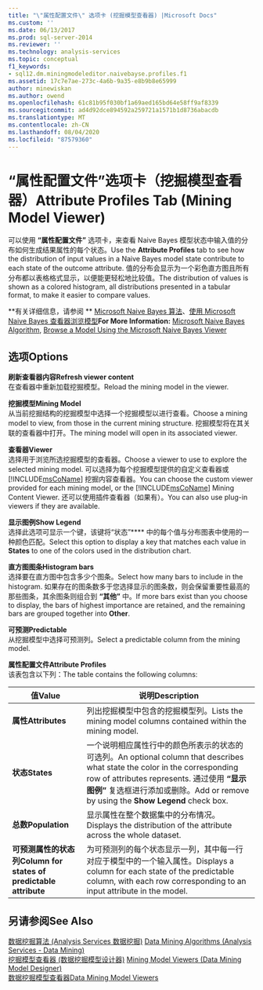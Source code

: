 ```yaml
---
title: "\"属性配置文件\" 选项卡 (挖掘模型查看器) |Microsoft Docs"
ms.custom: ''
ms.date: 06/13/2017
ms.prod: sql-server-2014
ms.reviewer: ''
ms.technology: analysis-services
ms.topic: conceptual
f1_keywords:
- sql12.dm.miningmodeleditor.naivebayse.profiles.f1
ms.assetid: 17c7e7ae-273c-4a6b-9a35-e8b9b8e65999
author: minewiskan
ms.author: owend
ms.openlocfilehash: 61c81b95f030bf1a69aed165bd64e58ff9af8339
ms.sourcegitcommit: ad4d92dce894592a259721a1571b1d8736abacdb
ms.translationtype: MT
ms.contentlocale: zh-CN
ms.lasthandoff: 08/04/2020
ms.locfileid: "87579360"
---
```

# <a name="attribute-profiles-tab-mining-model-viewer"></a><span data-ttu-id="e3fcd-102">“属性配置文件”选项卡（挖掘模型查看器）</span><span class="sxs-lookup"><span data-stu-id="e3fcd-102">Attribute Profiles Tab (Mining Model Viewer)</span></span>
  <span data-ttu-id="e3fcd-103">可以使用 **“属性配置文件”** 选项卡，来查看 Naive Bayes 模型状态中输入值的分布如何生成结果属性的每个状态。</span><span class="sxs-lookup"><span data-stu-id="e3fcd-103">Use the **Attribute Profiles** tab to see how the distribution of input values in a Naive Bayes model state contribute to each state of the outcome attribute.</span></span> <span data-ttu-id="e3fcd-104">值的分布会显示为一个彩色直方图且所有分布都以表格格式显示，以便能更轻松地比较值。</span><span class="sxs-lookup"><span data-stu-id="e3fcd-104">The distribution of values is shown as a colored histogram, all distributions presented in a tabular format, to make it easier to compare values.</span></span>  
  
 <span data-ttu-id="e3fcd-105">\*\*有关详细信息，请参阅 \*\* [Microsoft Naive Bayes 算法](data-mining/microsoft-naive-bayes-algorithm.md)、[使用 Microsoft Naive Bayes 查看器浏览模型](data-mining/browse-a-model-using-the-microsoft-naive-bayes-viewer.md)</span><span class="sxs-lookup"><span data-stu-id="e3fcd-105">**For More Information:** [Microsoft Naive Bayes Algorithm](data-mining/microsoft-naive-bayes-algorithm.md), [Browse a Model Using the Microsoft Naive Bayes Viewer](data-mining/browse-a-model-using-the-microsoft-naive-bayes-viewer.md)</span></span>  
  
## <a name="options"></a><span data-ttu-id="e3fcd-106">选项</span><span class="sxs-lookup"><span data-stu-id="e3fcd-106">Options</span></span>  
 <span data-ttu-id="e3fcd-107">**刷新查看器内容**</span><span class="sxs-lookup"><span data-stu-id="e3fcd-107">**Refresh viewer content**</span></span>  
 <span data-ttu-id="e3fcd-108">在查看器中重新加载挖掘模型。</span><span class="sxs-lookup"><span data-stu-id="e3fcd-108">Reload the mining model in the viewer.</span></span>  
  
 <span data-ttu-id="e3fcd-109">**挖掘模型**</span><span class="sxs-lookup"><span data-stu-id="e3fcd-109">**Mining Model**</span></span>  
 <span data-ttu-id="e3fcd-110">从当前挖掘结构的挖掘模型中选择一个挖掘模型以进行查看。</span><span class="sxs-lookup"><span data-stu-id="e3fcd-110">Choose a mining model to view, from those in the current mining structure.</span></span> <span data-ttu-id="e3fcd-111">挖掘模型将在其关联的查看器中打开。</span><span class="sxs-lookup"><span data-stu-id="e3fcd-111">The mining model will open in its associated viewer.</span></span>  
  
 <span data-ttu-id="e3fcd-112">**查看器**</span><span class="sxs-lookup"><span data-stu-id="e3fcd-112">**Viewer**</span></span>  
 <span data-ttu-id="e3fcd-113">选择用于浏览所选挖掘模型的查看器。</span><span class="sxs-lookup"><span data-stu-id="e3fcd-113">Choose a viewer to use to explore the selected mining model.</span></span> <span data-ttu-id="e3fcd-114">可以选择为每个挖掘模型提供的自定义查看器或 [!INCLUDE[msCoName](../includes/msconame-md.md)] 挖掘内容查看器。</span><span class="sxs-lookup"><span data-stu-id="e3fcd-114">You can choose the custom viewer provided for each mining model, or the [!INCLUDE[msCoName](../includes/msconame-md.md)] Mining Content Viewer.</span></span> <span data-ttu-id="e3fcd-115">还可以使用插件查看器（如果有）。</span><span class="sxs-lookup"><span data-stu-id="e3fcd-115">You can also use plug-in viewers if they are available.</span></span>  
  
 <span data-ttu-id="e3fcd-116">**显示图例**</span><span class="sxs-lookup"><span data-stu-id="e3fcd-116">**Show Legend**</span></span>  
 <span data-ttu-id="e3fcd-117">选择此选项可显示一个键，该键将“状态”\*\*\*\* 中的每个值与分布图表中使用的一种颜色匹配。</span><span class="sxs-lookup"><span data-stu-id="e3fcd-117">Select this option to display a key that matches each value in **States** to one of the colors used in the distribution chart.</span></span>  
  
 <span data-ttu-id="e3fcd-118">**直方图图条**</span><span class="sxs-lookup"><span data-stu-id="e3fcd-118">**Histogram bars**</span></span>  
 <span data-ttu-id="e3fcd-119">选择要在直方图中包含多少个图条。</span><span class="sxs-lookup"><span data-stu-id="e3fcd-119">Select how many bars to include in the histogram.</span></span> <span data-ttu-id="e3fcd-120">如果存在的图条数多于您选择显示的图条数，则会保留重要性最高的那些图条，其余图条则组合到 **“其他”** 中。</span><span class="sxs-lookup"><span data-stu-id="e3fcd-120">If more bars exist than you choose to display, the bars of highest importance are retained, and the remaining bars are grouped together into **Other**.</span></span>  
  
 <span data-ttu-id="e3fcd-121">**可预测**</span><span class="sxs-lookup"><span data-stu-id="e3fcd-121">**Predictable**</span></span>  
 <span data-ttu-id="e3fcd-122">从挖掘模型中选择可预测列。</span><span class="sxs-lookup"><span data-stu-id="e3fcd-122">Select a predictable column from the mining model.</span></span>  
  
 <span data-ttu-id="e3fcd-123">**属性配置文件**</span><span class="sxs-lookup"><span data-stu-id="e3fcd-123">**Attribute Profiles**</span></span>  
 <span data-ttu-id="e3fcd-124">该表包含以下列：</span><span class="sxs-lookup"><span data-stu-id="e3fcd-124">The table contains the following columns:</span></span>  
  
|<span data-ttu-id="e3fcd-125">值</span><span class="sxs-lookup"><span data-stu-id="e3fcd-125">Value</span></span>|<span data-ttu-id="e3fcd-126">说明</span><span class="sxs-lookup"><span data-stu-id="e3fcd-126">Description</span></span>|  
|-----------|-----------------|  
|<span data-ttu-id="e3fcd-127">**属性**</span><span class="sxs-lookup"><span data-stu-id="e3fcd-127">**Attributes**</span></span>|<span data-ttu-id="e3fcd-128">列出挖掘模型中包含的挖掘模型列。</span><span class="sxs-lookup"><span data-stu-id="e3fcd-128">Lists the mining model columns contained within the mining model.</span></span>|  
|<span data-ttu-id="e3fcd-129">**状态**</span><span class="sxs-lookup"><span data-stu-id="e3fcd-129">**States**</span></span>|<span data-ttu-id="e3fcd-130">一个说明相应属性行中的颜色所表示的状态的可选列。</span><span class="sxs-lookup"><span data-stu-id="e3fcd-130">An optional column that describes what state the color in the corresponding row of attributes represents.</span></span> <span data-ttu-id="e3fcd-131">通过使用 **“显示图例”** 复选框进行添加或删除。</span><span class="sxs-lookup"><span data-stu-id="e3fcd-131">Add or remove by using the **Show Legend** check box.</span></span>|  
|<span data-ttu-id="e3fcd-132">**总数**</span><span class="sxs-lookup"><span data-stu-id="e3fcd-132">**Population**</span></span>|<span data-ttu-id="e3fcd-133">显示属性在整个数据集中的分布情况。</span><span class="sxs-lookup"><span data-stu-id="e3fcd-133">Displays the distribution of the attribute across the whole dataset.</span></span>|  
|<span data-ttu-id="e3fcd-134">**可预测属性的状态列**</span><span class="sxs-lookup"><span data-stu-id="e3fcd-134">**Column for states of predictable attribute**</span></span>|<span data-ttu-id="e3fcd-135">为可预测列的每个状态显示一列，其中每一行对应于模型中的一个输入属性。</span><span class="sxs-lookup"><span data-stu-id="e3fcd-135">Displays a column for each state of the predictable column, with each row corresponding to an input attribute in the model.</span></span>|  
  
## <a name="see-also"></a><span data-ttu-id="e3fcd-136">另请参阅</span><span class="sxs-lookup"><span data-stu-id="e3fcd-136">See Also</span></span>  
 <span data-ttu-id="e3fcd-137">[数据挖掘算法 &#40;Analysis Services 数据挖掘&#41;](data-mining/data-mining-algorithms-analysis-services-data-mining.md) </span><span class="sxs-lookup"><span data-stu-id="e3fcd-137">[Data Mining Algorithms &#40;Analysis Services - Data Mining&#41;](data-mining/data-mining-algorithms-analysis-services-data-mining.md) </span></span>  
 <span data-ttu-id="e3fcd-138">[挖掘模型查看器 &#40;数据挖掘模型设计器&#41;](mining-model-viewers-data-mining-model-designer.md) </span><span class="sxs-lookup"><span data-stu-id="e3fcd-138">[Mining Model Viewers &#40;Data Mining Model Designer&#41;](mining-model-viewers-data-mining-model-designer.md) </span></span>  
 [<span data-ttu-id="e3fcd-139">数据挖掘模型查看器</span><span class="sxs-lookup"><span data-stu-id="e3fcd-139">Data Mining Model Viewers</span></span>](data-mining/data-mining-model-viewers.md)  
  
  
